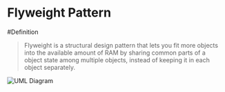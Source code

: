 # Flyweight Pattern

#Definition
> Flyweight is a structural design pattern that lets you fit more objects into the available amount of RAM by sharing common parts of a object state among multiple objects, instead of keeping it in each object separately.

![UML Diagram](https://upload.wikimedia.org/wikipedia/commons/4/4e/W3sDesign_Flyweight_Design_Pattern_UML.jpg)
